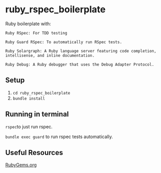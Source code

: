 # ruby_rspec_boilerplate

Ruby boilerplate with:

    Ruby RSpec: For TDD testing 
    
    Ruby Guard RSpec: To automatically run RSpec tests.
    
    Ruby Solargraph: A Ruby language server featuring code completion, intellisense, and inline documentation.
    
    Ruby Debug: A Ruby debugger that uses the Debug Adapter Protocol.
    
## Setup
1. `cd ruby_rspec_boilerplate`
2. `bundle install`

## Running in terminal
`rspec`to just run rspec.

`bundle exec guard` to run rspec tests automatically.

## Useful Resources
[RubyGems.org](https://rubygems.org/)

